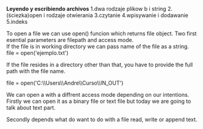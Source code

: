 ﻿**Leyendo y escribiendo archivos**
1.dwa rodzaje plikow b i string
2.(ściezka)open i rodzaje otwierania
3.czytanie
4.wpisywanie i dodawanie
5.indeks


To open a file we can use open() funcion which returns file object. Two first esential parameters are filepath and access mode.  
If the file is in working directory we can pass name of the file as a string.  
file = open('ejemplo.txt')

If the file resides in a directory other than that, you have to provide the full path with the file name.

file = open('C:\\\Users\\\Andre\\\Curso\\\IN_OUT')  

We can open a with a diffrent access mode depending on our intentions. Firstly we can open it as a binary file or text file but today we are going to talk about text part.

Secondly depends what do want to do with a file read, write or append text.








